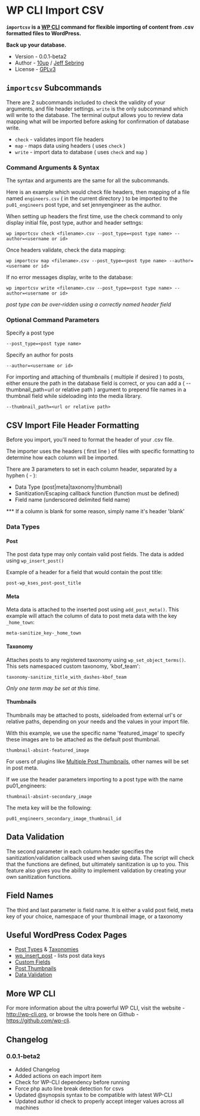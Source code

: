 WP CLI Import CSV
=================

**`importcsv` is a [WP CLI](http://wp-cli.org) command for flexible importing of content from .csv formatted files to WordPress.**

**Back up your database.**

* Version - 0.0.1-beta2
* Author - [10up](http://10up.com) / [Jeff Sebring](http://jeffsebring.com)
* License - [GPLv3](http://www.gnu.org/licenses/gpl-3.0.html)

`importcsv` Subcommands
-----------------------

There are 2 subcommands included to check the validity of your arguments, and file header settings. `write` is the only subcommand which will write to the database. The terminal output allows you to review data mapping what will be imported before asking for confirmation of database write.

* `check` - validates import file headers
* `map` - maps data using headers ( uses `check` )
* `write` - import data to database ( uses `check` and `map` )

### Command Arguments & Syntax

The syntax and arguments are the same for all the subcommands.

Here is an example which would check file headers, then mapping of a file named `engineers.csv` ( in the current directory ) to be imported to the `pu01_engineers` post type, and set jennyengineer as the author.

When setting up headers the first time, use the check command to only display initial file, post type, author and header settngs:

    wp importcsv check <filename>.csv --post_type=<post type name> --author=<username or id>

Once headers validate, check the data mapping:

    wp importcsv map <filename>.csv --post_type=<post type name> --author=<username or id>

If no error messages display, write to the database:

    wp importcsv write <filename>.csv --post_type=<post type name> --author=<username or id>

*post type can be over-ridden using a correctly named header field*

### Optional Command Parameters

Specify a post type

    --post_type=<post type name>

Specify an author for posts

    --author=<username or id>

For importing and attaching of thumbnails ( multiple if desired ) to posts, either ensure the path in the database field is correct, or you can add a ( --thumbnail_path=url or relative path ) argument to prepend file names in a thumbnail field while sideloading into the media library.

    --thumbnail_path=<url or relative path>

CSV Import File Header Formatting
---------------------------------

Before you import, you'll need to format the header of your .csv file.

The importer uses the headers ( first line ) of files with specific formatting to determine how each column will be imported.

There are 3 parameters to set in each column header, separated by a hyphen ( - ):

* Data Type (post|meta|taxonomy|thumbnail)
* Sanitization/Escaping callback function (function must be defined)
* Field name (underscored delimited field name)

*** If a column is blank for some reason, simply name it's header 'blank'

### Data Types

#### Post

The post data type may only contain valid post fields. The data is added using `wp_insert_post()`

Example of a header for a field that would contain the post title:

    post-wp_kses_post-post_title

#### Meta

Meta data is attached to the inserted post using `add_post_meta()`. This example will attach the column of data to post meta data with the key `_home_town`:

    meta-sanitize_key-_home_town

#### Taxonomy

Attaches posts to any registered taxonomy using `wp_set_object_terms()`. This sets namespaced custom taxonomy, 'kbof_team':

    taxonomy-sanitize_title_with_dashes-kbof_team

*Only one term may be set at this time.*

#### Thumbnails

Thumbnails may be attached to posts, sideloaded from external url's or relative paths, depending on your needs and the values in your import file.

With this example, we use the specific name 'featured_image' to specify these images are to be attached as the default post thumbnail.

    thumbnail-absint-featured_image

For users of plugins like [Multiple Post Thumbnails](https://github.com/voceconnect/multi-post-thumbnails), other names will be set in post meta.

If we use the header parameters importing to a post type with the name pu01_engineers:

    thumbnail-absint-secondary_image

The meta key will be the following:

    pu01_engineers_secondary_image_thumbnail_id

## Data Validation

The second parameter in each column header specifies the sanitization/validation callback used when saving data. The script will check that the functions are defined, but ultimately sanitization is up to you. This feature also gives you the ability to implement validation by creating your own sanitization functions.

## Field Names

The third and last parameter is field name. It is either a valid post field, meta key of your choice, namespace of your thumbnail image, or a taxonomy

## Useful WordPress Codex Pages

* [Post Types](http://codex.wordpress.org/Post_Types) & [Taxonomies](http://codex.wordpress.org/Taxonomies)
* [wp_insert_post](http://codex.wordpress.org/Function_Reference/wp_insert_post) - lists post data keys
* [Custom Fields](http://codex.wordpress.org/Custom_Fields)
* [Post Thumbnails](https://codex.wordpress.org/Post_Thumbnails)
* [Data Validation](http://codex.wordpress.org/Data_Validation)

## More WP CLI

For more information about the ultra powerful WP CLI, visit the website - http://wp-cli.org, or browse the tools here on Github - https://github.com/wp-cli.

## Changelog

### 0.0.1-beta2
- Added Changelog
- Added actions on each import item
- Check for WP-CLI dependency before running
- Force php auto line break detection for csvs
- Updated @synopsis syntax to be compatible with latest  WP-CLI
- Updated author id check to properly accept integer values across all machines
